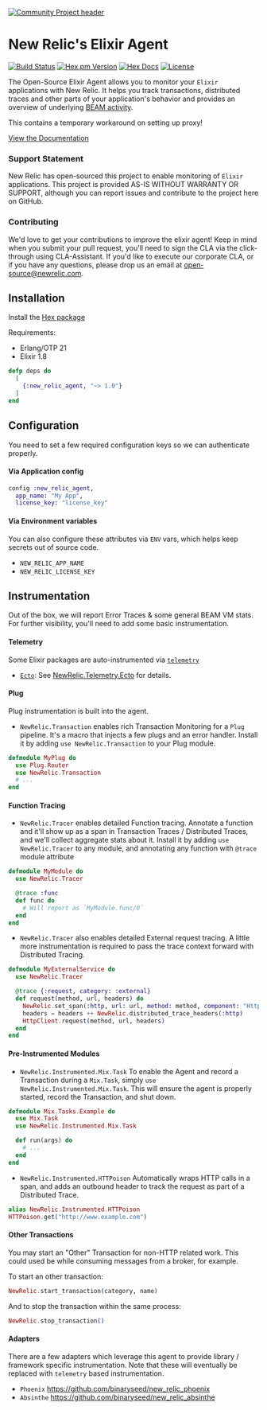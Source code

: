 [![Community Project header](https://github.com/newrelic/open-source-office/raw/master/examples/categories/images/Community_Project.png)](https://github.com/newrelic/open-source-office/blob/master/examples/categories/index.md#category-community-project)

# New Relic's Elixir Agent

[![Build Status](https://github.com/newrelic/elixir_agent/workflows/CI/badge.svg)](https://github.com/newrelic/elixir_agent/actions?query=workflow%3ACI)
[![Hex.pm Version](https://img.shields.io/hexpm/v/new_relic_agent.svg)](https://hex.pm/packages/new_relic_agent)
[![Hex Docs](https://img.shields.io/badge/hex-docs-blue.svg)](https://hexdocs.pm/new_relic_agent/)
[![License](https://img.shields.io/badge/license-Apache%202-blue.svg)](https://opensource.org/licenses/Apache-2.0)

The Open-Source Elixir Agent allows you to monitor your `Elixir` applications with New Relic. It helps you track transactions, distributed traces and other parts of your application's behavior and provides an overview of underlying [BEAM activity](https://github.com/newrelic/elixir_agent/wiki/BEAM-stats-page).

This contains a temporary workaround on setting up proxy!

[View the Documentation](https://hexdocs.pm/new_relic_agent)

### Support Statement

New Relic has open-sourced this project to enable monitoring of `Elixir` applications. This project is provided AS-IS WITHOUT WARRANTY OR SUPPORT, although you can report issues and contribute to the project here on GitHub.

### Contributing

We'd love to get your contributions to improve the elixir agent! Keep in mind when you submit your pull request, you'll need to sign the CLA via the click-through using CLA-Assistant. If you'd like to execute our corporate CLA, or if you have any questions, please drop us an email at [open-source@newrelic.com](mailto:open-source@newrelic.com). 

## Installation

Install the [Hex package](https://hex.pm/packages/new_relic_agent)

Requirements:
* Erlang/OTP 21
* Elixir 1.8

```elixir
defp deps do
  [
    {:new_relic_agent, "~> 1.0"}
  ]
end
```

## Configuration

You need to set a few required configuration keys so we can authenticate properly.

#### Via Application config

```elixir
config :new_relic_agent,
  app_name: "My App",
  license_key: "license_key"
```

#### Via Environment variables

You can also configure these attributes via `ENV` vars, which helps keep secrets out of source code.

* `NEW_RELIC_APP_NAME`
* `NEW_RELIC_LICENSE_KEY`

## Instrumentation

Out of the box, we will report Error Traces & some general BEAM VM stats. For further visibility, you'll need to add some basic instrumentation.

#### Telemetry

Some Elixir packages are auto-instrumented via [`telemetry`](https://github.com/beam-telemetry/telemetry)

* [`Ecto`](https://github.com/elixir-ecto/ecto): See [NewRelic.Telemetry.Ecto](https://github.com/newrelic/elixir_agent/blob/master/lib/new_relic/telemetry/ecto.ex) for details.

#### Plug

Plug instrumentation is built into the agent.

* `NewRelic.Transaction` enables rich Transaction Monitoring for a `Plug` pipeline. It's a macro that injects a few plugs and an error handler. Install it by adding `use NewRelic.Transaction` to your Plug module.

```elixir
defmodule MyPlug do
  use Plug.Router
  use NewRelic.Transaction
  # ...
end
```

#### Function Tracing

* `NewRelic.Tracer` enables detailed Function tracing. Annotate a function and it'll show up as a span in Transaction Traces / Distributed Traces, and we'll collect aggregate stats about it. Install it by adding `use NewRelic.Tracer` to any module, and annotating any function with `@trace` module attribute


```elixir
defmodule MyModule do
  use NewRelic.Tracer

  @trace :func
  def func do
    # Will report as `MyModule.func/0`
  end
end
```

* `NewRelic.Tracer` also enables detailed External request tracing. A little more instrumentation is required to pass the trace context forward with Distributed Tracing.

```elixir
defmodule MyExternalService do
  use NewRelic.Tracer

  @trace {:request, category: :external}
  def request(method, url, headers) do
    NewRelic.set_span(:http, url: url, method: method, component: "HttpClient")
    headers = headers ++ NewRelic.distributed_trace_headers(:http)
    HttpClient.request(method, url, headers)
  end
end
```

#### Pre-Instrumented Modules

* `NewRelic.Instrumented.Mix.Task` To enable the Agent and record a Transaction during a `Mix.Task`, simply `use NewRelic.Instrumented.Mix.Task`. This will ensure the agent is properly started, record the Transaction, and shut down.

```elixir
defmodule Mix.Tasks.Example do
  use Mix.Task
  use NewRelic.Instrumented.Mix.Task

  def run(args) do
    # ...
  end
end
```

* `NewRelic.Instrumented.HTTPoison` Automatically wraps HTTP calls in a span, and adds an outbound header to track the request as part of a Distributed Trace.

```elixir
alias NewRelic.Instrumented.HTTPoison
HTTPoison.get("http://www.example.com")
```

#### Other Transactions

You may start an "Other" Transaction for non-HTTP related work. This could used be while consuming messages from a broker, for example.

To start an other transaction:

```elixir
NewRelic.start_transaction(category, name)
```

And to stop the transaction within the same process:

```elixir
NewRelic.stop_transaction()
```

#### Adapters

There are a few adapters which leverage this agent to provide library / framework specific instrumentation. Note that these will eventually be replaced with `telemetry` based instrumentation.

* `Phoenix` https://github.com/binaryseed/new_relic_phoenix
* `Absinthe` https://github.com/binaryseed/new_relic_absinthe
